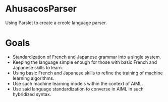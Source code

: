 # AhusacosParser
Using Parslet to create a creole language parser.

# Goals
* Standardization of French and Japanese grammar into a single system.
* Keeping the language simple enough for those with basic French and Japanese skills to learn.
* Using basic French and Japanese skills to refine the training of machine learning algorithms.
* Use such machine learning models within the context of AIML.
* Use said language standardization to converse in AIML in such hybridized syntax.
